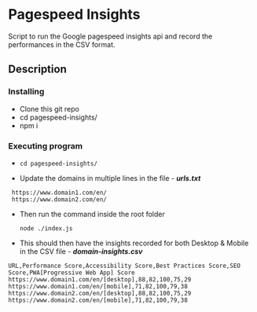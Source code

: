 # Pagespeed Insights
Script to run the Google pagespeed insights api and record the performances in the CSV format.

## Description

### Installing
* Clone this git repo
* cd pagespeed-insights/
* npm i
  
### Executing program
* ```
  cd pagespeed-insights/
  ```
* Update the domains in multiple lines in the file - **_urls.txt_**
 ```
  https://www.domain1.com/en/
  https://www.domain2.com/en/
  ```
* Then run the command inside the root folder
  ```
  node ./index.js
  ```
* This should then have the insights recorded for both Desktop & Mobile in the CSV file - **_domain-insights.csv_**
```
URL,Performance Score,Accessibility Score,Best Practices Score,SEO Score,PWA[Progressive Web App] Score
https://www.domain1.com/en/[desktop],88,82,100,75,29
https://www.domain1.com/en/[mobile],71,82,100,79,38
https://www.domain2.com/en/[desktop],88,82,100,75,29
https://www.domain2.com/en/[mobile],71,82,100,79,38
```
  

